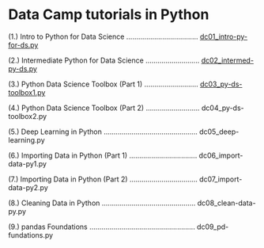 # Data Camp tutorials in Python

(1.) Intro to Python for Data Science .................................... [dc01_intro-py-for-ds.py](dc01_intro-py-for-ds.py)

(2.) Intermediate Python for Data Science ........................... [dc02_intermed-py-ds.py](dc02_intermed-py-ds.py)

(3.) Python Data Science Toolbox (Part 1) ........................... [dc03_py-ds-toolbox1.py](dc03_py-ds-toolbox1.py)

(4.) Python Data Science Toolbox (Part 2) ........................... dc04_py-ds-toolbox2.py

(5.) Deep Learning in Python ............................................... dc05_deep-learning.py

(6.) Importing Data in Python (Part 1) .................................. dc06_import-data-py1.py

(7.) Importing Data in Python (Part 2) .................................. dc07_import-data-py2.py

(8.) Cleaning Data in Python ............................................... dc08_clean-data-py.py

(9.) pandas Foundations ..................................................... dc09_pd-fundations.py
